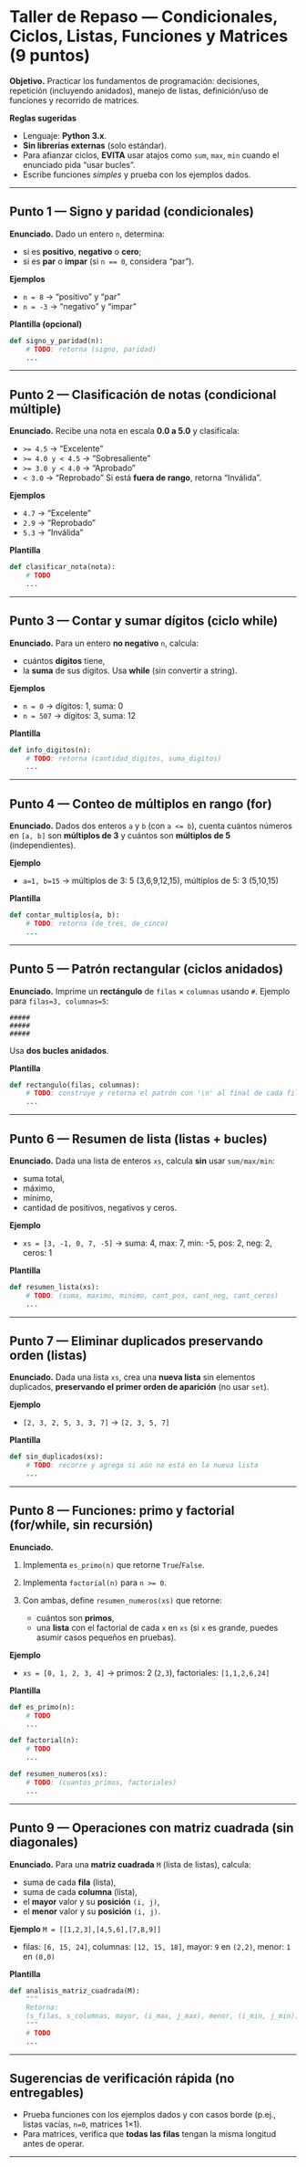 # Taller de Repaso — Condicionales, Ciclos, Listas, Funciones y Matrices (9 puntos)

**Objetivo.** Practicar los fundamentos de programación: decisiones, repetición (incluyendo anidados), manejo de listas, definición/uso de funciones y recorrido de matrices.

**Reglas sugeridas**
- Lenguaje: **Python 3.x**.
- **Sin librerías externas** (solo estándar).
- Para afianzar ciclos, **EVITA** usar atajos como `sum`, `max`, `min` cuando el enunciado pida “usar bucles”.
- Escribe funciones *simples* y prueba con los ejemplos dados.

---

## Punto 1 — Signo y paridad (condicionales)
**Enunciado.** Dado un entero `n`, determina:
- si es **positivo**, **negativo** o **cero**;
- si es **par** o **impar** (si `n == 0`, considera “par”).

**Ejemplos**
- `n = 8` → “positivo” y “par”  
- `n = -3` → “negativo” y “impar”

**Plantilla (opcional)**
```python
def signo_y_paridad(n):
    # TODO: retorna (signo, paridad)
    ...
````

---

## Punto 2 — Clasificación de notas (condicional múltiple)

**Enunciado.** Recibe una nota en escala **0.0 a 5.0** y clasifícala:

* `>= 4.5` → “Excelente”
* `>= 4.0 y < 4.5` → “Sobresaliente”
* `>= 3.0 y < 4.0` → “Aprobado”
* `< 3.0` → “Reprobado”
  Si está **fuera de rango**, retorna “Inválida”.

**Ejemplos**

* `4.7` → “Excelente”
* `2.9` → “Reprobado”
* `5.3` → “Inválida”

**Plantilla**

```python
def clasificar_nota(nota):
    # TODO
    ...
```

---

## Punto 3 — Contar y sumar dígitos (ciclo while)

**Enunciado.** Para un entero **no negativo** `n`, calcula:

* cuántos **dígitos** tiene,
* la **suma** de sus dígitos.
  Usa **while** (sin convertir a string).

**Ejemplos**

* `n = 0` → dígitos: 1, suma: 0
* `n = 507` → dígitos: 3, suma: 12

**Plantilla**

```python
def info_digitos(n):
    # TODO: retorna (cantidad_digitos, suma_digitos)
    ...
```

---

## Punto 4 — Conteo de múltiplos en rango (for)

**Enunciado.** Dados dos enteros `a` y `b` (con `a <= b`), cuenta cuántos números en `[a, b]` son **múltiplos de 3** y cuántos son **múltiplos de 5** (independientes).

**Ejemplo**

* `a=1, b=15` → múltiplos de 3: 5 (3,6,9,12,15), múltiplos de 5: 3 (5,10,15)

**Plantilla**

```python
def contar_multiplos(a, b):
    # TODO: retorna (de_tres, de_cinco)
    ...
```

---

## Punto 5 — Patrón rectangular (ciclos anidados)

**Enunciado.** Imprime un **rectángulo** de `filas` × `columnas` usando `#`.
Ejemplo para `filas=3, columnas=5`:

```
#####
#####
#####
```

Usa **dos bucles anidados**.

**Plantilla**

```python
def rectangulo(filas, columnas):
    # TODO: construye y retorna el patrón con '\n' al final de cada fila
    ...
```

---

## Punto 6 — Resumen de lista (listas + bucles)

**Enunciado.** Dada una lista de enteros `xs`, calcula **sin** usar `sum/max/min`:

* suma total,
* máximo,
* mínimo,
* cantidad de positivos, negativos y ceros.

**Ejemplo**

* `xs = [3, -1, 0, 7, -5]` → suma: 4, max: 7, min: -5, pos: 2, neg: 2, ceros: 1

**Plantilla**

```python
def resumen_lista(xs):
    # TODO: (suma, maximo, minimo, cant_pos, cant_neg, cant_ceros)
    ...
```

---

## Punto 7 — Eliminar duplicados preservando orden (listas)

**Enunciado.** Dada una lista `xs`, crea una **nueva lista** sin elementos duplicados, **preservando el primer orden de aparición** (no usar `set`).

**Ejemplo**

* `[2, 3, 2, 5, 3, 3, 7]` → `[2, 3, 5, 7]`

**Plantilla**

```python
def sin_duplicados(xs):
    # TODO: recorre y agrega si aún no está en la nueva lista
    ...
```

---

## Punto 8 — Funciones: primo y factorial (for/while, sin recursión)

**Enunciado.**

1. Implementa `es_primo(n)` que retorne `True`/`False`.
2. Implementa `factorial(n)` para `n >= 0`.
3. Con ambas, define `resumen_numeros(xs)` que retorne:

   * cuántos son **primos**,
   * una **lista** con el factorial de cada `x` en `xs` (si `x` es grande, puedes asumir casos pequeños en pruebas).

**Ejemplo**

* `xs = [0, 1, 2, 3, 4]` → primos: 2 (`2,3`), factoriales: `[1,1,2,6,24]`

**Plantilla**

```python
def es_primo(n):
    # TODO
    ...

def factorial(n):
    # TODO
    ...

def resumen_numeros(xs):
    # TODO: (cuantos_primos, factoriales)
    ...
```

---

## Punto 9 — Operaciones con matriz cuadrada (sin diagonales)

**Enunciado.** Para una **matriz cuadrada** `M` (lista de listas), calcula:

* suma de cada **fila** (lista),
* suma de cada **columna** (lista),
* el **mayor** valor y su **posición** `(i, j)`,
* el **menor** valor y su **posición** `(i, j)`.

**Ejemplo**
`M = [[1,2,3],[4,5,6],[7,8,9]]`

* filas: `[6, 15, 24]`, columnas: `[12, 15, 18]`, mayor: `9` en `(2,2)`, menor: `1` en `(0,0)`

**Plantilla**

```python
def analisis_matriz_cuadrada(M):
    """
    Retorna:
    (s_filas, s_columnas, mayor, (i_max, j_max), menor, (i_min, j_min))
    """
    # TODO
    ...
```

---

## Sugerencias de verificación rápida (no entregables)

* Prueba funciones con los ejemplos dados y con casos borde (p.ej., listas vacías, `n=0`, matrices 1×1).
* Para matrices, verifica que **todas las filas** tengan la misma longitud antes de operar.

---

